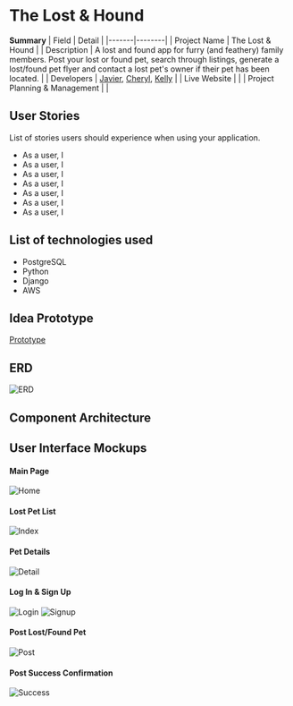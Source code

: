 # The Lost & Hound

**Summary**
| Field | Detail |
|-------|--------|
| Project Name | The Lost & Hound |
| Description | A lost and found app for furry (and feathery) family members. Post your lost or found pet, search through listings, generate a lost/found pet flyer and contact a lost pet's owner if their pet has been located. |
| Developers | [Javier](https://github.com/Vanillajaviscript), [Cheryl](https://github.com/chess2022), [Kelly](https://github.com/kellyluuu) |
| Live Website |  |
| Project Planning & Management |  |


## User Stories

List of stories users should experience when using your application.

- As a user, I 
- As a user, I 
- As a user, I 
- As a user, I 
- As a user, I 
- As a user, I 
- As a user, I 

## List of technologies used

- PostgreSQL
- Python
- Django
- AWS

## Idea Prototype
[Prototype](https://xd.adobe.com/view/fbbda07b-678a-4a6c-ad3e-a6c1cc736064-aeee/?fullscreen&hints=off)

## ERD
![ERD]()



## Component Architecture




## User Interface Mockups

#### Main Page
![Home](/docs/Home.png)

#### Lost Pet List 
![Index](/docs/LostIndex.png)

#### Pet Details
![Detail](/docs/PetDetail.png)

#### Log In & Sign Up
![Login](/docs/AccountLogin.png)
![Signup](/docs/AccountCreate.png)

#### Post Lost/Found Pet
![Post](/docs/Post.png)

#### Post Success Confirmation
![Success](/docs/Success.png)





